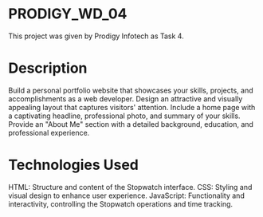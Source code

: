 # PRODIGY_WD_04
This project was given by Prodigy Infotech as Task 4.
# Description
Build a personal portfolio website that showcases your skills, projects, and accomplishments as a web developer. Design an attractive and visually appealing layout that captures visitors' attention. Include a home page with a captivating headline, professional photo, and summary of your skills. Provide an "About Me" section with a detailed background, education, and professional experience. 
# Technologies Used
HTML: Structure and content of the Stopwatch interface. CSS: Styling and visual design to enhance user experience. JavaScript: Functionality and interactivity, controlling the Stopwatch operations and time tracking.
